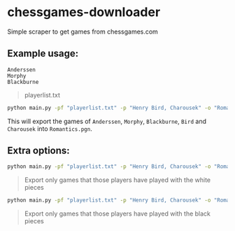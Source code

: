 # chessgames-downloader
Simple scraper to get games from chessgames.com

## Example usage:
```
Anderssen
Morphy
Blackburne
```
> playerlist.txt

```bash
python main.py -pf "playerlist.txt" -p "Henry Bird, Charousek" -o "Romantics.pgn" 
```

This will export the games of ```Anderssen```, ```Morphy```, ```Blackburne```, ```Bird``` and ```Charousek``` into ```Romantics.pgn```.

## Extra options:
```bash
python main.py -pf "playerlist.txt" -p "Henry Bird, Charousek" -o "Romantics.pgn" --white-only
```
> Export only games that those players have played with the white pieces

```bash
python main.py -pf "playerlist.txt" -p "Henry Bird, Charousek" -o "Romantics.pgn" --black-only
```

> Export only games that those players have played with the black pieces
